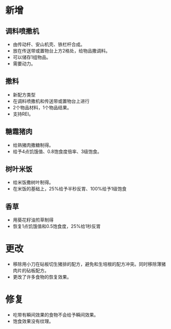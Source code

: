 # 新增
## 调料喷撒机
- 由传动杆、安山机壳、铁栏杆合成。
- 放在传送带或置物台上方2格处，给物品撒调料。
- 可以储存1组物品。
- 需要动力。
## 撒料
- 新配方类型
- 在调料喷撒机和传送带或置物台上进行
- 2个物品材料，1个物品结果。
- 支持REI。
## 糖霜猪肉
- 给熟猪肉撒糖制得。
- 给予4点饥饿值、0.8饱食度倍率、3级饱食。
## 树叶米饭
- 给米饭撒树叶制得。
- 在米饭的基础上，25%给予半秒反胃、100%给予1级饱食
## 香草
- 用葵花籽油煎草制得
- 恢复1点饥饿值和0.5饱食度，25%给1秒反胃
# 更改
- 移除用小刀在砧板切生猪排的配方，避免和生培根的配方冲突。同时移除薄猪肉片的砧板配方。
- 更改了许多食物的恢复效果。
# 修复
- 吃带有瞬间效果的食物不会给予瞬间效果。
- 饱食效果没有纹理。